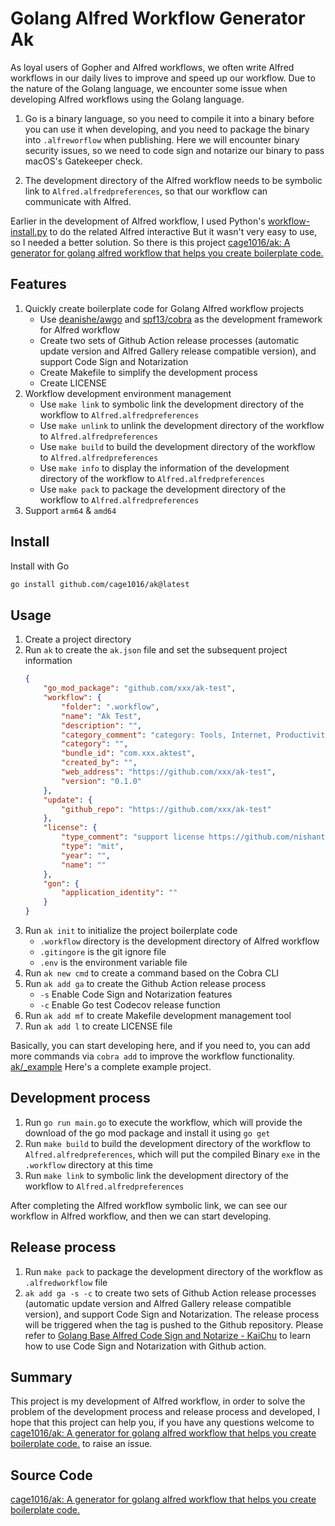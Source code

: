 # Golang Alfred Workflow Generator Ak


<!--more-->


As loyal users of Gopher and Alfred workflows, we often write Alfred workflows in our daily lives to improve and speed up our workflow. Due to the nature of the Golang language, we encounter some issue when developing Alfred workflows using the Golang language.

1. Go is a binary language, so you need to compile it into a binary before you can use it when developing, and you need to package the binary into `.alfreworflow` when publishing. Here we will encounter binary security issues, so we need to code sign and notarize our binary to pass macOS's Gatekeeper check.

1. The development directory of the Alfred workflow needs to be symbolic link to `Alfred.alfredpreferences`, so that our workflow can communicate with Alfred.

Earlier in the development of Alfred workflow, I used Python's [workflow-install.py](https://gist.github.com/cage1016/a633149f4672fb40ecb4e16e04664ff7) to do the related Alfred interactive But it wasn't very easy to use, so I needed a better solution. So there is this project [cage1016/ak: A generator for golang alfred workflow that helps you create boilerplate code.](https://github.com/cage1016/ak)

## Features

1. Quickly create boilerplate code for Golang Alfred workflow projects
    - Use [deanishe/awgo](https://github.com/deanishe/awgo) and [spf13/cobra](https://github.com/spf13/cobra) as the development framework for Alfred workflow
    - Create two sets of Github Action release processes (automatic update version and Alfred Gallery release compatible version), and support Code Sign and Notarization
    - Create Makefile to simplify the development process
    - Create LICENSE
1. Workflow development environment management
    - Use `make link` to symbolic link the development directory of the workflow to `Alfred.alfredpreferences`
    - Use `make unlink` to unlink the development directory of the workflow to `Alfred.alfredpreferences`
    - Use `make build` to build the development directory of the workflow to `Alfred.alfredpreferences`
    - Use `make info` to display the information of the development directory of the workflow to `Alfred.alfredpreferences`
    - Use `make pack` to package the development directory of the workflow to `Alfred.alfredpreferences`
1. Support `arm64` & `amd64`

## Install

Install with Go

```bash
go install github.com/cage1016/ak@latest
```

## Usage

1. Create a project directory
1. Run `ak` to create the `ak.json` file and set the subsequent project information
   ```json
   {
       "go_mod_package": "github.com/xxx/ak-test",
       "workflow": {
           "folder": ".workflow",
           "name": "Ak Test",
           "description": "",
           "category_comment": "category: Tools, Internet, Productivity, Uncategorised",
           "category": "",
           "bundle_id": "com.xxx.aktest",
           "created_by": "",
           "web_address": "https://github.com/xxx/ak-test",
           "version": "0.1.0"
       },
       "update": {
           "github_repo": "https://github.com/xxx/ak-test"
       },
       "license": {
           "type_comment": "support license https://github.com/nishanths/license",
           "type": "mit",
           "year": "",
           "name": ""
       },
       "gon": {
           "application_identity": ""
       }
   }
   ```
1. Run `ak init` to initialize the project boilerplate code
    - `.workflow` directory is the development directory of Alfred workflow
    - `.gitingore` is the git ignore file
    - `.env` is the environment variable file
1. Run `ak new cmd` to create a command based on the Cobra CLI
1. Run `ak add ga` to create the Github Action release process
    - `-s` Enable Code Sign and Notarization features
    - `-c` Enable Go test Codecov release function
1. Run `ak add mf` to create Makefile development management tool
1. Run `ak add l` to create LICENSE file

Basically, you can start developing here, and if you need to, you can add more commands via `cobra add` to improve the workflow functionality. [ak/_example](https://github.com/cage1016/ak/tree/master/_example) Here's a complete example project.

## Development process

1. Run `go run main.go` to execute the workflow, which will provide the download of the go mod package and install it using `go get`
1. Run `make build` to build the development directory of the workflow to `Alfred.alfredpreferences`, which will put the compiled Binary `exe` in the `.workflow` directory at this time
1. Run `make link` to symbolic link the development directory of the workflow to `Alfred.alfredpreferences`

After completing the Alfred workflow symbolic link, we can see our workflow in Alfred workflow, and then we can start developing.

## Release process

1. Run `make pack` to package the development directory of the workflow as `.alfredworkflow` file
1. `ak add ga -s -c` to create two sets of Github Action release processes (automatic update version and Alfred Gallery release compatible version), and support Code Sign and Notarization. The release process will be triggered when the tag is pushed to the Github repository. Please refer to [Golang Base Alfred Code Sign and Notarize - KaiChu](https://kaichu.io/posts/golang-base-alfred-code-sign-and-notarize/) to learn how to use Code Sign and Notarization with Github action.

## Summary

This project is my development of Alfred workflow, in order to solve the problem of the development process and release process and developed, I hope that this project can help you, if you have any questions welcome to [cage1016/ak: A generator for golang alfred workflow that helps you create boilerplate code.](https://github.com/cage1016/ak) to raise an issue.

## Source Code

[cage1016/ak: A generator for golang alfred workflow that helps you create boilerplate code.](https://github.com/cage1016/ak)
